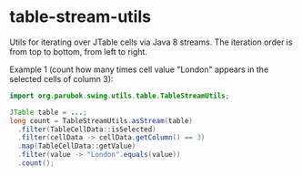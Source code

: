 # table-stream-utils
Utils for iterating over JTable cells via Java 8 streams.
The iteration order is from top to bottom, from left to right.

Example 1 (count how many times cell value "London" appears in the selected cells of column 3):
```java
import org.parubok.swing.utils.table.TableStreamUtils;

JTable table = ...;
long count = TableStreamUtils.asStream(table)
  .filter(TableCellData::isSelected)
  .filter(cellData -> cellData.getColumn() == 3)
  .map(TableCellData::getValue)
  .filter(value -> "London".equals(value))
  .count();
```
